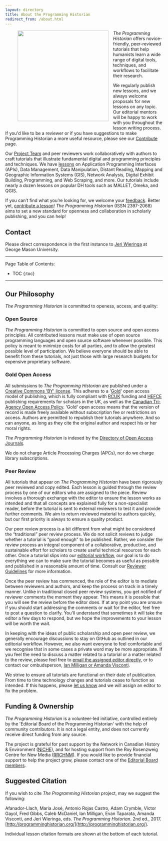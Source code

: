 ```yaml
---
layout: directory
title: About the Programming Historian
redirect_from: /about.html
---
```

<figure>
	<img src="../images/about.png" width="290px" style="float: left; margin-right: 15px; margin-bottom: 15px;" />
</figure>

_The Programming Historian_ offers novice-friendly, peer-reviewed tutorials that help humanists learn a wide range of digital tools, techniques, and workflows to facilitate their research.

We regularly publish new lessons, and we always welcome proposals for new lessons on any topic. Our editorial mentors will be happy to work with you throughout the lesson writing process. If you'd like to be a reviewer or if you have suggestions to make Programming Historian a more useful resource, please see our [Contribute](contribute) page.

Our [Project Team](project-team) and peer reviewers work collaboratively with authors to craft tutorials that illustrate fundamental digital and programming principles and techniques. We have [lessons](lessons) on Application Programming Interfaces (APIs), Data Management, Data Manipulation, Distant Reading, Mapping and Geographic Information Systems (GIS), Network Analysis, Digital Exhibit Building, Programming, and Web Scraping, and more. Our tutorials include nearly a dozen lessons on popular DH tools such as MALLET, Omeka, and QGIS.

If you can’t find what you’re looking for, we welcome your [feedback](feedback). Better yet, [contribute a lesson](contribute)! _The Programming Historian_ (ISSN 2397-2068) aims to set a new standard for openness and collaboration in scholarly publishing, and you can help! 

## Contact

Please direct correspondence in the first instance to <a href="mailto:jeri.elizabeth%2Bproghist@gmail.com">Jeri Wieringa</a> at George Mason University.

---

Page Table of Contents:

* TOC
{:toc}

---

## Our Philosophy

_The Programming Historian_ is committed to openess, access, and quality:

### Open Source

_The Programming Historian_ is committed to open source and open access principles. All contributed lessons must make use of open source programming languages and open source software whenever possible. This policy is meant to minimize costs for all parties, and to allow the greatest possible level of participation. We believe everyone should be able to benefit from these tutorials, not just those with large research budgets for expensive proprietary software.

### Gold Open Access

All submissions to _The Programming Historian_ are published under a [Creative Commons 'BY' license](https://creativecommons.org/licenses/by/2.0/). This adheres to a '[Gold](https://en.wikipedia.org/wiki/Open_access)' open access model of publishing, which is fully compliant with [RCUK](http://www.rcuk.ac.uk/research/openaccess/) funding and [HEFCE](http://www.hefce.ac.uk/rsrch/oa/) publishing requirements for scholars in the UK, as well as the [Canadian Tri-Agency Open Access Policy](http://www.science.gc.ca/default.asp?lang=En&n=F6765465-1). 'Gold' open access means that the version of record is made freely available without subscription fee or restrictions on access. Authors are permitted to republish their tutorials anywhere. And so can anyone, as long as they cite the original author and respect his or her moral rights.

_The Programming Historian_ is indexed by the [Directory of Open Access Journals](https://doaj.org/toc/2397-2068).

We do not charge Article Processing Charges (APCs), nor do we charge library subscriptions.

### Peer Review

All tutorials that appear on _The Programming Historian_ have been rigorously peer reviewed and copy edited. Each lesson is guided through the review process by one of our editors who are assigned to the piece. Review involves a thorough exchange with the editor to ensure the lesson works as intended and that all concepts are explained fully for a non-specialist reader, before the tutorial is sent to external reviewers to test it and provide further comments. We aim to return reviewed material to authors quickly, but our first priority is always to ensure a quality product.

Our peer review process is a bit different from what might be considered the “traditional” peer review process. We do not solicit reviews to judge whether a tutorial is “good enough” to be published. Rather, we consider the review process an integral component of a collaborative, productive, and sustainable effort for scholars to create useful technical resources for each other. Once a tutorial slips into our [editorial workflow](http://programminghistorian.org/new-lesson-workflow), our goal is to do everything we can to make sure the tutorial becomes as useful as possible and published in a reasonable amount of time. Consult our [Reviewer Guidelines](http://programminghistorian.org/reviewer-guidelines) for more information.

Once the peer review has commenced, the role of the editor is to mediate between reviewers and authors, and keep the process on track in a timely manner. Unlike in traditional closed peer review systems, you get notified of reviewer comments the moment they appear. This means it is possible that you will see the review before the editor does. If at any point you are unsure if you should start addressing the comments or wait for the editor, feel free to post a question to clarify. You'll understand that sometimes it will take the editor a few days to respond, but we hope the improvements to your lesson will be worth the wait.

In keeping with the ideas of public scholarship and open peer review, we generally encourage discussions to stay on GitHub as outlined in our editorial workflow. However, we also want everyone to feel comfortable and we recognise that in some cases a private word may be more appropriate. If you feel the need to discuss a matter related to a tutorial or a matter related to the review, please feel free to [email the assigned editor directly](http://programminghistorian.org/project-team), or to contact our ombudsperson, [Ian Milligan or Amanda Visconti](http://programminghistorian.org/project-team).

We strive to ensure all tutorials are functional on their date of publication. From time to time technology changes and tutorials cease to function as intended. If this happens, please [let us know](feedback) and we will assign an editor to fix the problem.

## Funding & Ownership

_The Programming Historian_ is a volunteer-led initiative, controlled entirely by the 'Editorial Board of the Programming Historian' with the help of community contributors. It is not a legal entity, and does not currently receive direct funding from any source. 

The project is grateful for past support by the Network in Canadian History & Environment ([NiCHE](http://niche-canada.org/)), and for hosting support from the Roy Rosenzweig Centre for New Media ([RRCHNM](http://chnm.gmu.edu/)). If you would like to provide financial support to help the project grow, please contact one of the [Editorial Board members](http://programminghistorian.org/project-team).

## Suggested Citation

If you wish to cite _The Programming Historian_ project, may we suggest the following:

Afanador-Llach, Maria José, Antonio Rojas Castro, Adam Crymble, Víctor Gayol, Fred Gibbs, Caleb McDaniel, Ian Milligan, Evan Taparata, Amanda Visconti, and Jeri Wieringa, eds. _The Programming Historian_. 2nd ed., 2017. [http://programminghistorian.org/](http://programminghistorian.org/).

Individual lesson citation formats are shown at the bottom of each tutorial.
